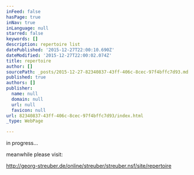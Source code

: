 ```yaml
---
inFeed: false
hasPage: true
inNav: true
inLanguage: null
starred: false
keywords: []
description: repertoire list
datePublished: '2015-12-27T22:00:10.690Z'
dateModified: '2015-12-27T22:00:02.074Z'
title: repertoire
author: []
sourcePath: _posts/2015-12-27-82340837-43ff-406c-8cec-97f4bffc7d93.md
published: true
authors: []
publisher:
  name: null
  domain: null
  url: null
  favicon: null
url: 82340837-43ff-406c-8cec-97f4bffc7d93/index.html
_type: WebPage

---
```

in progress...

meanwhile please visit:

http://georg-streuber.de/online/streuber/streuber.nsf/site/repertoire